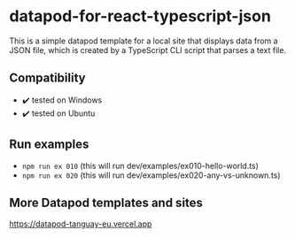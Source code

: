 # datapod-for-react-typescript-json

This is a simple datapod template for a local site that displays data from a JSON file, which is created by a TypeScript CLI script that parses a text file.

## Compatibility

- ✔️ tested on Windows
- ✔️ tested on Ubuntu

## Run examples

- `npm run ex 010` (this will run dev/examples/ex010-hello-world.ts)
- `npm run ex 020` (this will run dev/examples/ex020-any-vs-unknown.ts)

## More Datapod templates and sites

https://datapod-tanguay-eu.vercel.app
